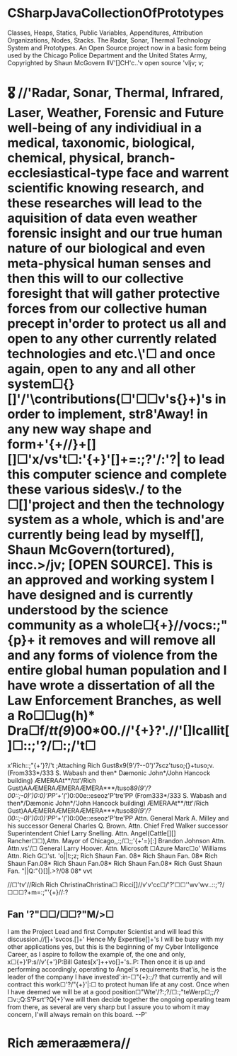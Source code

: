 # CSharpJavaCollectionOfPrototypes
Classes, Heaps, Statics, Public Variables, Appenditures, Attribution Organizations, Nodes, Stacks. The Radar, Sonar, Thermal Technology System and Prototypes.
An Open Source project now in a basic form being used by the Chicago Police Department and the United States Army, Copyrighted by Shaun McGovern llV'[]CH'c..\'v open source  \'vljv; v;
# 🎖️ //'Radar, Sonar, Thermal, Infrared, Laser, Weather, Forensic and Future well-being of any individiual in a medical, taxonomic, biological, chemical, physical, branch-ecclesiastical-type face and warrent scientific knowing research, and these researches will lead to the aquisition of data even weather forensic insight and our true human nature of our biological and even meta-physical human senses and then this will to our collective foresight that will gather protective forces from our collective human precept in'order to protect us all and open to any other currently related technologies and etc.\\'☐ and once again, open to any and all other system☐{}[]'/'\contributions(☐'☐☐v's\{}+)'s in order to implement, str8'Away! in any new way shape and form+'{+//}+[][]☐'x/vs't☐:'{+}'[]+=:;?'/:\'?| to lead this computer science and complete these various sides\v./ to the ☐[]'project and then the technology system as a whole, which is and'are currently being lead by myself[], Shaun McGovern(tortured), incc.>/jv; [OPEN SOURCE]. This is an approved and working system I have designed and is currently understood by the science community as a whole☐{+}//vocs:;"{p}+ it removes and will remove all and any forms of violence from the entire global human population and I have wrote a dissertation of all the Law Enforcement Branches, as well a Ro☐☐ug(h)* Dra☐f/*tt(9*)00*00.//'{+}?'.//'[]Icallit[]☐::;'?/☐:;/'t☐
x'Rich::;"{+'}?/'t
;Attaching Rich Gust8x9(9'/?--0')'7scz'tuso;{}+tuso;v.
(From333*/333 S. Wabash and then* Dæmonic John*/John Hancock building) ÆMERAAt**/tt*t*'/Rich Gust)AAÆMERAÆMERAÆMERA***/tuso8*9(9'/?00::;-0)')0:0)'PP'+'(*')0:00e::eseoz'P'tre'PP
(From333*/333 S. Wabash and then*/Dæmonic John*/'John Hancock building) ÆMERAAt**/tt*t*'/Rich Gust)AAÆMERAÆMERAÆMERA***/tuso8*9(9'/?00::;-0)')0:0)'PP'+'(*')0:00e::eseoz'P'tre'PP
Attn. General Mark A. Milley and his successor General Charles Q. Brown. Attn. Chief Fred Walker successor Superintendent Chief Larry Snelling. Attn. Angel(Cattle[][] Rancher☐☐),Attn. Mayor of Chicago,,:;/☐;;'{+'=}[:\] Brandon Johnson Attn. Attn.vs'/☐ General Larry Hoover. Attn. Microsoft ☐Azure Marc☐o' Williams Attn. Rich G☐'st. 'o||t:;z; Rich Shaun Fan. 08* Rich Shaun Fan. 08* Rich Shaun Fan.08* Rich Shaun Fan.08* Rich Shaun Fan.08* Rich Gust Shaun Fan. "||Q:"{}[]|\.>?/08 08* vvt

//☐'tv'//Rich Rich ChristinaChristina☐ Ricci[]//v'v'cc☐/'?'☐☐''wv'wv..::;'?/☐☐☐?+m=:;"'{+}//:?

Fan '?"☐☐/☐☐?"M/>☐
--
I am the Project Lead and first Computer Scientist and will lead this discussion.//[]+'svcos.[]+'
Hence My Expertise[]+'s I will be busy with my other applications yes, but this is the beginning of my Cyber Intelligence Career, as I aspire to follow the example of, the one and only, x☐{+}'P:s//v'{+'}P:Bill Gates[x']++vo[]+'s..P:
Then once it is up and performing accordingly, operating to Angel's requirements that'is, he is the leader of the company I have invested':in-☐"{+}:;/? that currently and will contract this work☐'?/"{+}'|:☐ to protect human life at any cost. 
Once when I have deemed we will be at a good position☐"Wte'/?:;?/☐:;"teWerp☐;;/?☐v:;Q:S'Psrt'?Q{+}'we will then decide together the ongoing operating team from there, as several are very sharp but I assure you to whom it may concern, I'will always remain on this board.
--P'
# Rich æmeraæmera//
